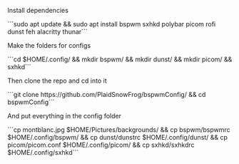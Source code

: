 <p>Install dependencies</p>
```sudo apt update && sudo apt install bspwm sxhkd polybar picom rofi dunst feh alacritty thunar```
<p>Make the folders for configs</p>
```cd $HOME/.config/ && mkdir bspwm/ && mkdir dunst/ && mkdir picom/ && sxhkd```
<p>Then clone the repo and cd into it</p>
```git clone https://github.com/PlaidSnowFrog/bspwmConfig/ && cd bspwmConfig```
<p>And put everything in the config folder</p>
```cp montblanc.jpg $HOME/Pictures/backgrounds/ && cp bspwm/bspwmrc $HOME/.config/bspwm/ && cp dunst/dunstrc $HOME/.config/dunst/ && cp picom/picom.conf $HOME/.config/picom/ && cp sxhkd/sxhkdrc $HOME/.config/sxhkd```
